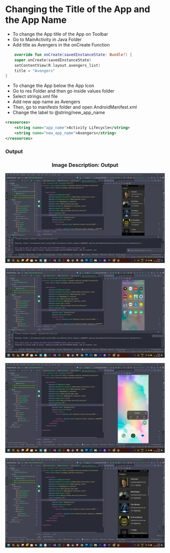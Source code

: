 # Changing the Title of the App and the App Name

- To change the App title of the App on Toolbar
- Go to MainActivity in Java Folder
- Add title as Avengers in the onCreate Function

```kotlin
    override fun onCreate(savedInstanceState: Bundle?) {
    super.onCreate(savedInstanceState)
    setContentView(R.layout.avengers_list)
    title = "Avengers"
}
```

- To change the App below the App Icon
- Go to res Folder and then go inside values folder
- Select strings.xml file
- Add new app name as Avengers
- Then, go to manifests folder and open AndroidManifest.xml
- Change the label to @string/new_app_name

```xml
<resources>
    <string name="app_name">Activity Lifecycle</string>
    <string name="new_app_name">Avengers</string>  
</resources>
```

### Output

 <h3 align = "center">  Image Description: Output </h3>


  <p align="center">
  <img src="https://github.com/Amit-Ashok-Swain/Android-Kick-Off/blob/main/images/Changing-the-Title-of-the-App-and-the-App-Name/Outputs/01.png" alt="Image Description" />
       </p>

  <p align="center">
  <img src="https://github.com/Amit-Ashok-Swain/Android-Kick-Off/blob/main/images/Changing-the-Title-of-the-App-and-the-App-Name/Outputs/02.png" alt="Image Description" />
       </p>

  <p align="center">
  <img src="https://github.com/Amit-Ashok-Swain/Android-Kick-Off/blob/main/images/Changing-the-Title-of-the-App-and-the-App-Name/Outputs/03.png" alt="Image Description" />
       </p>

  <p align="center">
  <img src="https://github.com/Amit-Ashok-Swain/Android-Kick-Off/blob/main/images/Changing-the-Title-of-the-App-and-the-App-Name/Outputs/04.png" alt="Image Description" />
       </p>
   



